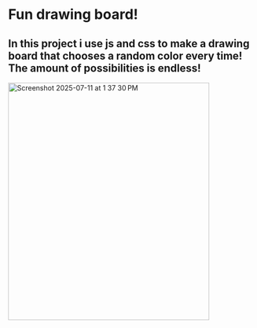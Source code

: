 # Fun drawing board!
## In this project i use js and css to make a drawing board that chooses a random color every time! The amount of possibilities is endless!

<img width="409" height="483" alt="Screenshot 2025-07-11 at 1 37 30 PM" src="https://github.com/user-attachments/assets/2b6f2cb4-4ea9-4b68-a493-a2d4d821f13e" />
